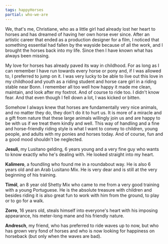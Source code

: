 ```yaml
---
tags: happyHorses
partial: who-we-are
---
```


We, that's me, Christiane, who as a little girl had already lost her heart to horses and has dreamed of having her own horse ever since. After an artistic career that ended as a production designer for a film, I noticed that something essential had fallen by the wayside because of all the work, and I brought the horses back into my life. Since then I have known what has always been missing.

My love for horses has already paved its way in childhood. For as long as I can remember I have run towards every horse or pony and, if I was allowed to, I preferred to jump on it. I was very lucky to be able to live out this love in my childhood and youth as a riding student and horse care girl in a riding stable near Bonn. I remember all too well how happy it made me clean, maintain, and look after my foxtrot. And of course to ride too. I didn't know fear. And that even though I fell down a lot, I was kicked or bitten.

Somehow I always knew that horses are fundamentally very nice animals, and no matter they do, they don't do it to hurt us. It is more of a miracle and a gift from nature that these large animals willingly join us and are happy to be with us if we treat them kindly and well. This way of handling and a fine and horse-friendly riding style is what I want to convey to children, young people, and adults with my ponies and horses today. And of course, fun and a good mood shouldn't be neglected.

**Jesuli**, my Lusitano gelding, 6 years young and a very fine guy who wants to know exactly who he's dealing with. He looked straight into my heart.

**Kalimero**, a foundling who found me in a roundabout way. He is also 6 years old and an Arab Lusitano Mix. He is very dear and is still at the very beginning of his training.

**Timól**, an 8 year old Shetty Mix who came to me from a very good training with a young Portuguese. He is the absolute treasure with children and besides riding it is also great fun to work with him from the ground, to play or to go for a walk.

**Zorro**, 16 years old, steals himself into everyone's heart with his imposing appearance, his meter-long mane and his friendly nature.

**Andresch**, my friend, who has preferred to ride waves up to now, but who has grown very fond of horses and who is now looking for happiness on horseback (but only when the waves are bad).
